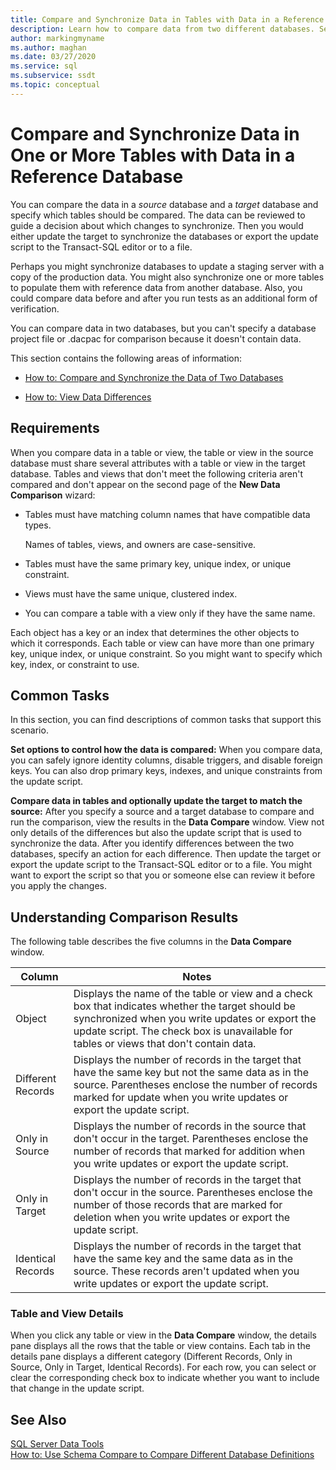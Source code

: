 ```yaml
---
title: Compare and Synchronize Data in Tables with Data in a Reference Database
description: Learn how to compare data from two different databases. See how to synchronize the data and how to view the script that is used for the synchronization process.
author: markingmyname
ms.author: maghan
ms.date: 03/27/2020
ms.service: sql
ms.subservice: ssdt
ms.topic: conceptual
---
```


# Compare and Synchronize Data in One or More Tables with Data in a Reference Database

You can compare the data in a *source* database and a *target* database and specify which tables should be compared. The data can be reviewed to guide a decision about which changes to synchronize. Then you would either update the target to synchronize the databases or export the update script to the Transact\-SQL editor or to a file.  
  
Perhaps you might synchronize databases to update a staging server with a copy of the production data. You might also synchronize one or more tables to populate them with reference data from another database. Also, you could compare data before and after you run tests as an additional form of verification.  
  
You can compare data in two databases, but you can't specify a database project file or .dacpac for comparison because it doesn't contain data.  
  
This section contains the following areas of information:  
  
-   [How to: Compare and Synchronize the Data of Two Databases](../ssdt/how-to-compare-and-synchronize-the-data-of-two-databases.md)  
  
-   [How to: View Data Differences](../ssdt/how-to-view-data-differences.md)  
  
## Requirements  
When you compare data in a table or view, the table or view in the source database must share several attributes with a table or view in the target database. Tables and views that don't meet the following criteria aren't compared and don't appear on the second page of the **New Data Comparison** wizard:  
  
-   Tables must have matching column names that have compatible data types.  
  
    Names of tables, views, and owners are case-sensitive.  
  
-   Tables must have the same primary key, unique index, or unique constraint.  
  
-   Views must have the same unique, clustered index.  
  
-   You can compare a table with a view only if they have the same name.  
  
Each object has a key or an index that determines the other objects to which it corresponds. Each table or view can have more than one primary key, unique index, or unique constraint. So you might want to specify which key, index, or constraint to use.  
  
## Common Tasks  
In this section, you can find descriptions of common tasks that support this scenario.  
  
**Set options to control how the data is compared:** When you compare data, you can safely ignore identity columns, disable triggers, and disable foreign keys. You can also drop primary keys, indexes, and unique constraints from the update script.  
  
**Compare data in tables and optionally update the target to match the source:** After you specify a source and a target database to compare and run the comparison, view the results in the **Data Compare** window. View not only details of the differences but also the update script that is used to synchronize the data. After you identify differences between the two databases, specify an action for each difference. Then update the target or export the update script to the Transact\-SQL editor or to a file. You might want to export the script so that you or someone else can review it before you apply the changes.  
  
## <a name="UnderstandingDataCompareResults"></a>Understanding Comparison Results  
The following table describes the five columns in the **Data Compare** window.  
  
|Column|Notes|  
|----------|---------|  
|Object|Displays the name of the table or view and a check box that indicates whether the target should be synchronized when you write updates or export the update script. The check box is unavailable for tables or views that don't contain data.|  
|Different Records|Displays the number of records in the target that have the same key but not the same data as in the source. Parentheses enclose the number of records marked for update when you write updates or export the update script.|  
|Only in Source|Displays the number of records in the source that don't occur in the target. Parentheses enclose the number of records that marked for addition when you write updates or export the update script.|  
|Only in Target|Displays the number of records in the target that don't occur in the source. Parentheses enclose the number of those records that are marked for deletion when you write updates or export the update script.|  
|Identical Records|Displays the number of records in the target that have the same key and the same data as in the source. These records aren't updated when you write updates or export the update script.|  
  
### Table and View Details  
When you click any table or view in the **Data Compare** window, the details pane displays all the rows that the table or view contains. Each tab in the details pane displays a different category (Different Records, Only in Source, Only in Target, Identical Records). For each row, you can select or clear the corresponding check box to indicate whether you want to include that change in the update script.  
  
## See Also  
[SQL Server Data Tools](../ssdt/sql-server-data-tools.md)  
[How to: Use Schema Compare to Compare Different Database Definitions](../ssdt/how-to-use-schema-compare-to-compare-different-database-definitions.md)  
  
